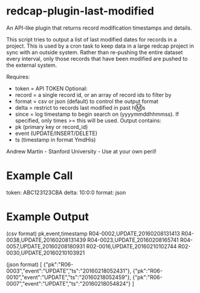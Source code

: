 # redcap-plugin-last-modified
An API-like plugin that returns record modification timestamps and details.  

This script tries to output a list of last modified dates for records in a project.
This is used by a cron task to keep data in a large redcap project in sync with an outside system.  Rather than re-pushing the entire dataset every interval, only those records that have been modified are pushed to the external system.

Requires:
*	token = API TOKEN
Optional:
*	record = a single record id, or an array of record ids to filter by
*	format = csv or json (default) to control the output format
*	delta = restrict to records last modified in past h:m:s
*	since = log timestamp to begin search on (yyyymmddhhmmss).  If specified, only times >= this will be used.
Output contains:
*	pk (primary key or record_id)
*	event (UPDATE/INSERT/DELETE)
*	ts (timestamp in format YmdHis)

Andrew Martin - Stanford University - Use at your own peril!

# Example Call
token: ABC123123CBA
delta: 10:0:0
format: json

# Example Output
(csv format)
pk,event,timestamp
R04-0002,UPDATE,20160208131413
R04-0038,UPDATE,20160208131439
R04-0023,UPDATE,20160208165741
R04-0057,UPDATE,20160208180931
R02-0016,UPDATE,20160210102744
R02-0030,UPDATE,20160210103921

(json format)
[
  {"pk":"R06-0003","event":"UPDATE","ts":"20160218052431"},
  {"pk":"R06-0010","event":"UPDATE","ts":"20160218052459"},
  {"pk":"R06-0007","event":"UPDATE","ts":"20160218054824"}
]